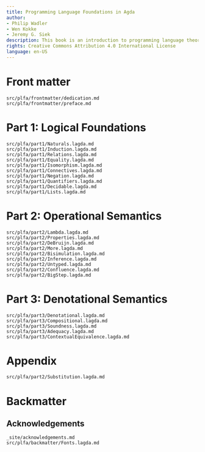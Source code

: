 ```yaml
---
title: Programming Language Foundations in Agda
author:
- Philip Wadler
- Wen Kokke
- Jeremy G. Siek
description: This book is an introduction to programming language theory using the proof assistant Agda.
rights: Creative Commons Attribution 4.0 International License
language: en-US
---
```


# Front matter

``` {.include shift-heading-level-by=1}
src/plfa/frontmatter/dedication.md
src/plfa/frontmatter/preface.md
```

# Part 1: Logical Foundations

``` {.include shift-heading-level-by=1}
src/plfa/part1/Naturals.lagda.md
src/plfa/part1/Induction.lagda.md
src/plfa/part1/Relations.lagda.md
src/plfa/part1/Equality.lagda.md
src/plfa/part1/Isomorphism.lagda.md
src/plfa/part1/Connectives.lagda.md
src/plfa/part1/Negation.lagda.md
src/plfa/part1/Quantifiers.lagda.md
src/plfa/part1/Decidable.lagda.md
src/plfa/part1/Lists.lagda.md
```

# Part 2: Operational Semantics

``` {.include shift-heading-level-by=1}
src/plfa/part2/Lambda.lagda.md
src/plfa/part2/Properties.lagda.md
src/plfa/part2/DeBruijn.lagda.md
src/plfa/part2/More.lagda.md
src/plfa/part2/Bisimulation.lagda.md
src/plfa/part2/Inference.lagda.md
src/plfa/part2/Untyped.lagda.md
src/plfa/part2/Confluence.lagda.md
src/plfa/part2/BigStep.lagda.md
```

# Part 3: Denotational Semantics

``` {.include shift-heading-level-by=1}
src/plfa/part3/Denotational.lagda.md
src/plfa/part3/Compositional.lagda.md
src/plfa/part3/Soundness.lagda.md
src/plfa/part3/Adequacy.lagda.md
src/plfa/part3/ContextualEquivalence.lagda.md
```

# Appendix

``` {.include shift-heading-level-by=1}
src/plfa/part2/Substitution.lagda.md
```


# Backmatter

## Acknowledgements
``` {.include shift-heading-level-by=1}
_site/acknowledgements.md
src/plfa/backmatter/Fonts.lagda.md
```

